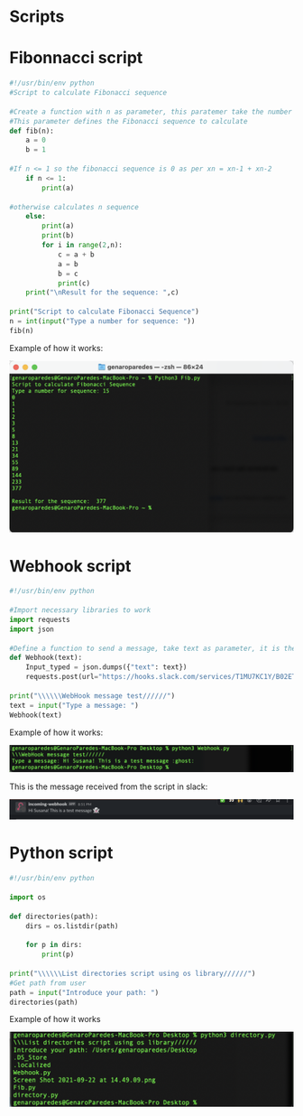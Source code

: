 # Scripts

# Fibonnacci script

```python
#!/usr/bin/env python
#Script to calculate Fibonacci sequence

#Create a function with n as parameter, this paratemer take the number enter by user
#This parameter defines the Fibonacci sequence to calculate
def fib(n):
    a = 0
    b = 1

#If n <= 1 so the fibonacci sequence is 0 as per xn = xn-1 + xn-2
    if n <= 1:
        print(a)

#otherwise calculates n sequence
    else:
        print(a)
        print(b)
        for i in range(2,n):
            c = a + b            
            a = b
            b = c
            print(c)    
    print("\nResult for the sequence: ",c)

print("Script to calculate Fibonacci Sequence")
n = int(input("Type a number for sequence: "))
fib(n)
```

Example of how it works: 

![Screen Shot 2021-09-22 at 14.49.09.png](Scripts%2066604c67563747bc8b1ce7b66f80db53/Screen_Shot_2021-09-22_at_14.49.09.png)

# Webhook script

```python
#!/usr/bin/env python

#Import necessary libraries to work
import requests 
import json

#Define a function to send a message, take text as parameter, it is the input user
def Webhook(text):
    Input_typed = json.dumps({"text": text})
    requests.post(url="https://hooks.slack.com/services/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", data = Input_typed)

print("\\\\\\WebHook message test//////")
text = input("Type a message: ")
Webhook(text)
```

Example of how it works:

![Screen Shot 2021-09-22 at 20.52.14.png](Scripts%2066604c67563747bc8b1ce7b66f80db53/Screen_Shot_2021-09-22_at_20.52.14.png)

This is the message received from the script in slack:

![Screen Shot 2021-09-22 at 20.52.52.png](Scripts%2066604c67563747bc8b1ce7b66f80db53/Screen_Shot_2021-09-22_at_20.52.52.png)

# Python script

```python
#!/usr/bin/env python

import os

def directories(path):
    dirs = os.listdir(path)

    for p in dirs:
        print(p)

print("\\\\\\List directories script using os library//////")
#Get path from user
path = input("Introduce your path: ")
directories(path)
```

Example of how it works

![Screen Shot 2021-09-22 at 21.04.09.png](Scripts%2066604c67563747bc8b1ce7b66f80db53/Screen_Shot_2021-09-22_at_21.04.09.png)